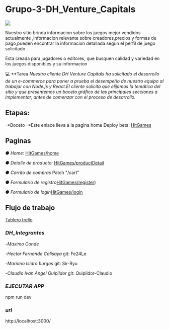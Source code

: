 

# **Grupo-3-DH_Venture_Capitals**

![](https://github.com/Sir-Ryu/Grupo-3-HitGames/blob/main/desings/logo_sprint1.png)


Nuestro sitio brinda informacion sobre los juegos mejor vendidos actualmente ,informacion relevante sobre creadores,precios y formas de pago,pueden encontrar la informacion detallada segun el perfil de juego solicitado .

  Esta creada para jugadores o editores, que busquen calidad y variedad en los juegos disponibles y su informacion

💻 
**Tarea
_Nuestro cliente DH Venture Capitals ha solicitado el desarrollo de un e-commerce para poner a prueba el desempeño de nuestro equipo al trabajar con Node.js y React.El cliente solicita que elijamos la temática del sitio
y que presentemos un boceto gráfico de las principales secciones a implementar, antes de comenzar con el proceso de desarrollo._


## **Etapas:**

-*Boceto
-*Este enlace lleva a la pagina home Deploy beta: [HitGames](https://fe24le.github.io/DH_SPR2)


## **Paginas**

*● Home:* [HitGames/home](https://fe24le.github.io/DH_SPR2)

*● Detalle de producto:* [HitGames/productDetail](https://sir-ryu.github.io/views/productDetail.html)

*● Carrito de compras*  Patch "/cart"

*● Formulario de registro*[HitGames/register](https://fe24le.github.io/DH_SPR2/register.html))

*● Formulario de login*[HitGames/login](https://fe24le.github.io/DH_SPR2/login.html)

## **Flujo de trabajo**

 [Tablero trello](https://trello.com/b/4bt3QZLe/proyecto-dh-grupo-3)


### *DH_Integrantes* 

-*Maximo Conde*  

-*Hector Fernando Calisaya*   git:  Fe24Le 

-*Mariano Isidro burgos*   git:  Sir-Ryu

-*Claudio Ivan Angel Quipildor*   git:  Quipildor-Claudio


### *EJECUTAR APP*

npm run dev

### *url*

http://localhost:3000/

